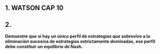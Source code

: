 ## 1. WATSON CAP 10



## 2.
**Demuestre que si hay un único perfil de estrategias que sobrevive a la eliminación sucesiva de estrategias estrictamente dominadas, ese perfil debe constituir un equilibrio de Nash.**
